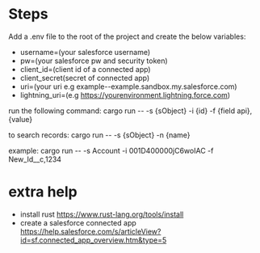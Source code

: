 # Steps 

 Add a .env file to the root of the project and create the below variables:

- username=(your salesforce username)
- pw=(your salesforce pw and security token)
- client_id=(client id of a connected app)
- client_secret(secret of connected app)
- uri=(your uri e.g example--example.sandbox.my.salesforce.com)
- lightning_uri=(e.g https://yourenvironment.lightning.force.com)

run the following command: cargo run -- -s {sObject} -i {id} -f {field api},{value}

to search records: cargo run -- -s {sObject} -n {name}

example: cargo run -- -s Account -i 001D400000jC6woIAC -f New_Id__c,1234

# extra help 

- install rust https://www.rust-lang.org/tools/install
- create a salesforce connected app https://help.salesforce.com/s/articleView?id=sf.connected_app_overview.htm&type=5